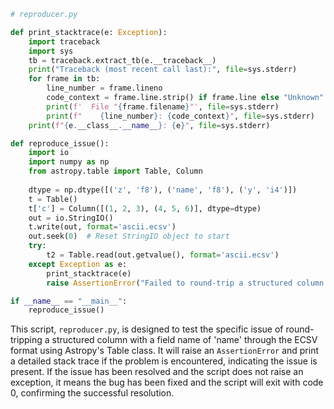 ```python
# reproducer.py

def print_stacktrace(e: Exception):
    import traceback
    import sys
    tb = traceback.extract_tb(e.__traceback__)
    print("Traceback (most recent call last):", file=sys.stderr)
    for frame in tb:
        line_number = frame.lineno
        code_context = frame.line.strip() if frame.line else "Unknown"
        print(f'  File "{frame.filename}"', file=sys.stderr)
        print(f"    {line_number}: {code_context}", file=sys.stderr)
    print(f"{e.__class__.__name__}: {e}", file=sys.stderr)

def reproduce_issue():
    import io
    import numpy as np
    from astropy.table import Table, Column
    
    dtype = np.dtype([('z', 'f8'), ('name', 'f8'), ('y', 'i4')])
    t = Table()
    t['c'] = Column([(1, 2, 3), (4, 5, 6)], dtype=dtype)
    out = io.StringIO()
    t.write(out, format='ascii.ecsv')
    out.seek(0)  # Reset StringIO object to start
    try:
        t2 = Table.read(out.getvalue(), format='ascii.ecsv')
    except Exception as e:
        print_stacktrace(e)
        raise AssertionError("Failed to round-trip a structured column with field name of 'name' through ECSV.")

if __name__ == "__main__":
    reproduce_issue()
```

This script, `reproducer.py`, is designed to test the specific issue of round-tripping a structured column with a field name of 'name' through the ECSV format using Astropy's Table class. It will raise an `AssertionError` and print a detailed stack trace if the problem is encountered, indicating the issue is present. If the issue has been resolved and the script does not raise an exception, it means the bug has been fixed and the script will exit with code 0, confirming the successful resolution.